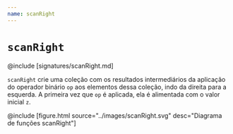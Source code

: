 ```yaml
---
name: scanRight
---
```


# `scanRight`

@include [signatures/scanRight.md]

`scanRight` crie uma coleção com os resultados intermediários da aplicação do operador binário `op` aos elementos dessa coleção, indo da direita para a esquerda.
A primeira vez que `op` é aplicada, ela é alimentada com o valor inicial `z`.

@include [figure.html source="../images/scanRight.svg" desc="Diagrama de funções scanRight"]
